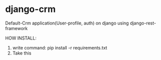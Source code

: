# django-crm
Default-Crm application(User-profile, auth) on django using django-rest-framework

HOW INSTALL:
1) write command: pip install -r requirements.txt
2) Take this
